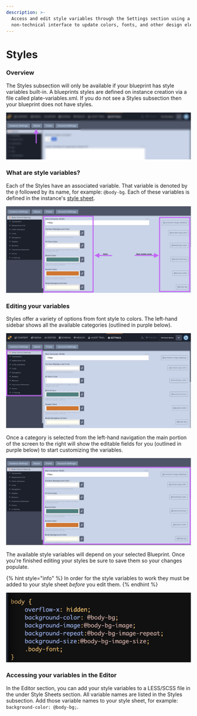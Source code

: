 ```yaml
---
description: >-
  Access and edit style variables through the Settings section using a
  non-technical interface to update colors, fonts, and other design elements.
---
```


# Styles

### Overview

The Styles subsection will only be available if your blueprint has style variables built-in. A blueprints styles are defined on instance creation via a file called plate-variables.xml. If you do not see a Styles subsection then your blueprint does not have styles. 

![Styles subsection is found under the Settings section.](../../../../.gitbook/assets/settings-styles-subsection.png)

### What are style variables?

Each of the Styles have an associated variable. That variable is denoted by the `@` followed by its name, for example: `@body-bg`.  Each of these variables is defined in the instance's [style sheet](https://zesty.org/services/web-engine/interface/editor/stylesheets). 

![Styles and style variable names.](../../../../.gitbook/assets/style-variable.png)

### Editing your variables

Styles offer a variety of options from font style to colors. The left-hand sidebar shows all the available categories \(outlined in purple below\). 

![Styles categories outlined in the left-hand sidebar.](../../../../.gitbook/assets/style-categories.png)

Once a category is selected from the left-hand navigation the main portion of the screen to the right will show the editable fields for you \(outlined in purple below\) to start customizing the variables. 

![The editable fields of a category in the main portion of the screen.](../../../../.gitbook/assets/style-category-fields.png)

The available style variables will depend on your selected Blueprint. Once you're finished editing your styles be sure to save them so your changes populate. 

{% hint style="info" %}
In order for the style variables to work they must be added to your style sheet _before_ you edit them.
{% endhint %}

![Example of style variables in a style sheet. ](../../../../.gitbook/assets/screen-shot-2020-02-19-at-12.13.28-pm.png)

### Accessing your variables in the Editor

In the Editor section, you can add your style variables to a LESS/SCSS file in the under Style Sheets section. All variable names are listed in the Styles subsection. Add those variable names to your style sheet, for example: `background-color: @body-bg;`.

